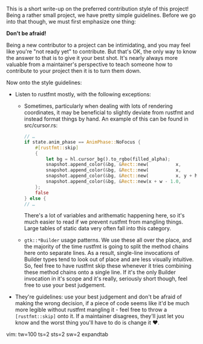 This is a short write-up on the preferred contribution style of this project! Being a rather small
project, we have pretty simple guidelines. Before we go into that though, we must first emphasize
one thing:

**Don't be afraid!**

Being a new contributor to a project can be intimidating, and you may feel like you're "not ready
yet" to contribute. But that's OK, the only way to know the answer to that is to give it your best
shot. It's nearly always more valuable from a maintainer's perspective to teach someone how to
contribute to your project then it is to turn them down.

Now onto the style guidelines:

* Listen to rustfmt mostly, with the following exceptions:
  * Sometimes, particularly when dealing with lots of rendering coordinates, it may be beneficial to
    slightly deviate from rustfmt and instead format things by hand. An example of this can be found
    in src/cursor.rs:

    ```rust
    // …
    if state.anim_phase == AnimPhase::NoFocus {
        #[rustfmt::skip]
        {
            let bg = hl.cursor_bg().to_rgbo(filled_alpha);
            snapshot.append_color(&bg, &Rect::new(          x,           y,   w, 1.0));
            snapshot.append_color(&bg, &Rect::new(          x,           y, 1.0,   h));
            snapshot.append_color(&bg, &Rect::new(          x, y + h - 1.0,   w, 1.0));
            snapshot.append_color(&bg, &Rect::new(x + w - 1.0,           y, 1.0,   h));
        };
        false
    } else {
    // …
    ```

    There's a lot of variables and arithematic happening here, so it's much easier to read if we
    prevent rustfmt from mangling things. Large tables of static data very often fall into this
    category.
  * `gtk::*Builder` usage patterns. We use these all over the place, and the majority of the time
    rustfmt is going to split the method chains here onto separate lines. As a result, single-line
    invocations of Builder types tend to look out of place and are less visually intuitive. So, feel
    free to have rustfmt skip these whenever it tries combining these method chains onto a single
    line. If it's the only Builder invocation in it's scope and it's really, seriously short though,
    feel free to use your best judgement.

* They're guidelines: use your best judgement and don't be afraid of making the wrong decision, if a
  piece of code seems like it'd be much more legible without rustfmt mangling it - feel free to
  throw a `[rustfmt::skip]` onto it. If a maintainer disagrees, they'll just let you know and the
  worst thing you'll have to do is change it ♥.

vim: tw=100 ts=2 sts=2 sw=2 expandtab
